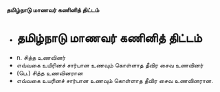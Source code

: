 **தமிழ்நாடு மாணவர் கணினித் திட்டம்**
- # தமிழ்நாடு மாணவர் கணினித் திட்டம்
- n. சித்த உணவினர்
- எவ்வகை உயிரினச் சார்பான உணவும் கொள்ளாத தீவிர சைவ உணவினர்
- (பெ.) சித்த உணவினரான
- எவ்வகை உயரினச் சார்பான உணவும் கொள்ளாத தீவிர சைவ உணவினரான.

